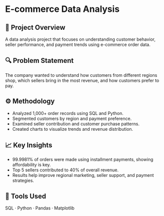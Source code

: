 # E-commerce Data Analysis
## 📌 Project Overview
A data analysis project that focuses on understanding customer behavior, seller performance, and payment trends using e-commerce order data.

## 🔍 Problem Statement
The company wanted to understand how customers from different regions shop, which sellers bring in the most revenue, and how customers prefer to pay.

## ⚙️ Methodology
- Analyzed 1,000+ order records using SQL and Python.
- Segmented customers by region and payment preference.
- Examined seller contribution and customer purchase patterns.
- Created charts to visualize trends and revenue distribution.

## 📈 Key Insights
- 99.9981% of orders were made using installment payments, showing affordability is key.
- Top 5 sellers contributed to 40% of overall revenue.
- Results help improve regional marketing, seller support, and payment strategies.

## 🧰 Tools Used
SQL · Python · Pandas · Matplotlib

